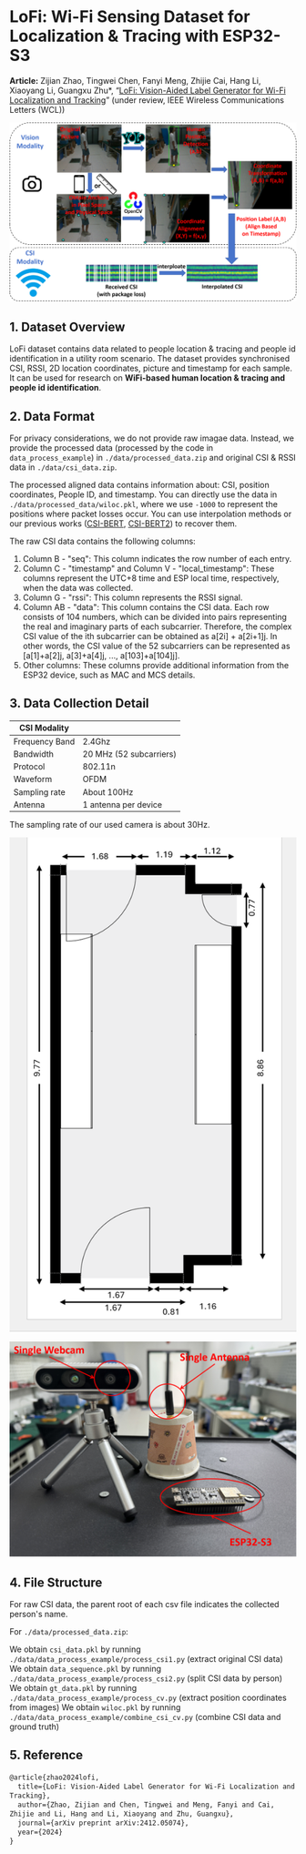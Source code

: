 # LoFi: Wi-Fi Sensing Dataset for Localization \& Tracing with ESP32-S3

**Article:** Zijian Zhao, Tingwei Chen, Fanyi Meng, Zhijie Cai, Hang Li, Xiaoyang Li, Guangxu Zhu\*, “[LoFi: Vision-Aided Label Generator for Wi-Fi Localization and Tracking](https://arxiv.org/abs/2412.05074)” (under review, IEEE Wireless Communications Letters (WCL))



![](./img/main.png)



## 1. Dataset Overview

LoFi dataset contains data related to people location \& tracing and people id identification in a utility room scenario. The dataset provides synchronised CSI, RSSI, 2D location coordinates, picture and timestamp for each sample. It can be used for research on **WiFi-based human location \& tracing  and people id identification**.



## 2. Data Format

For privacy considerations, we do not provide raw imagae data. Instead, we provide the processed data (processed by the code in  ``data_process_example``) in ``./data/processed_data.zip`` and original CSI \& RSSI data in ``./data/csi_data.zip``.

The processed aligned data contains information about: CSI, position coordinates, People ID, and timestamp. You can directly use the data in `./data/processed_data/wiloc.pkl`, where we use `-1000` to represent the positions where packet losses occur. You can use interpolation methods or our previous works ([CSI-BERT](https://github.com/RS2002/CSI-BERT), [CSI-BERT2](https://github.com/RS2002/CSI-BERT2)) to recover them.

The raw CSI data contains the following columns:

1. Column B - "seq": This column indicates the row number of each entry.
2. Column C - "timestamp" and Column V - "local_timestamp": These columns represent the UTC+8 time and ESP local time, respectively, when the data was collected.
3. Column G - "rssi": This column represents the RSSI signal.
4. Column AB - "data": This column contains the CSI data. Each row consists of 104 numbers, which can be divided into pairs representing the real and imaginary parts of each subcarrier. Therefore, the complex CSI value of the ith subcarrier can be obtained as a[2i] + a[2i+1]j. In other words, the CSI value of the 52 subcarriers can be represented as [a[1]+a[2]j, a[3]+a[4]j, ..., a[103]+a[104]j].
5. Other columns: These columns provide additional information from the ESP32 device, such as MAC and MCS details.



## 3. Data Collection Detail

| CSI Modality   |                         |
| -------------- | ----------------------- |
| Frequency Band | 2.4Ghz                  |
| Bandwidth      | 20 MHz (52 subcarriers) |
| Protocol       | 802.11n                 |
| Waveform       | OFDM                    |
| Sampling rate  | About 100Hz             |
| Antenna        | 1 antenna per device    |

The sampling rate of our used camera is about 30Hz.

![](./img/layout.png)

![](./img/workcell.png)



## 4. File Structure

For raw CSI data, the parent root of each csv file indicates the collected person's name.



For ``./data/processed_data.zip``:

We obtain ``csi_data.pkl`` by running ``./data/data_process_example/process_csi1.py`` (extract original CSI data)
We obtain ``data_sequence.pkl`` by running  ``./data/data_process_example/process_csi2.py`` (split CSI data by person)
We obtain ``gt_data.pkl`` by running  ``./data/data_process_example/process_cv.py`` (extract position coordinates from images)
We obtain ``wiloc.pkl`` by running  ``./data/data_process_example/combine_csi_cv.py`` (combine CSI data and ground truth)



## 5. Reference

```
@article{zhao2024lofi,
  title={LoFi: Vision-Aided Label Generator for Wi-Fi Localization and Tracking},
  author={Zhao, Zijian and Chen, Tingwei and Meng, Fanyi and Cai, Zhijie and Li, Hang and Li, Xiaoyang and Zhu, Guangxu},
  journal={arXiv preprint arXiv:2412.05074},
  year={2024}
}
```

